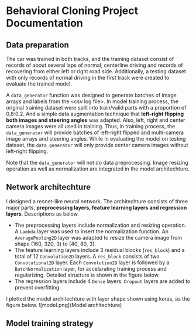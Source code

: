 # Behavioral Cloning Project Documentation

## Data preparation

The car was trained in both tracks, and the training dataset consist of records of about several laps of normal, centerline driving and records of recovering from either left or right road side. Additionally, a testing dataset with only records of normal driving in the first track were created to evaluate the trained model. 

A `data_generator` function was designed to generate batches of image arrays and labels from the \<csv log file\>. In model training process, the original training dataset were split into train/valid parts with a proportion of 0.8:0.2. And a simple data augmentation technique that **left-right flipping both images and steering angles** was adapted. Also, left, right and center camera images were all used in training. Thus, in training process, the `data_generator` will provide batches of left-right flipped and multi-camera image arrays and steering angles. While in evaluating the model on testing dataset, the `data_generator` will only provide center camera images without left-right flipping.

Note that the `data_generator` will not do data preprocessing. Image resizing operation as well as normalization are integrated in the model architechture.

## Network architechture

I designed a resnet-like neural network. The architechture consists of three major parts, **preprocessing layers, feature learning layers and regression layers**. Descriptions as below.

- The preprocessing layers include normalization and resizing operation. A `Lambda` layer was used to insert the normalization function. An `AveragePooling2D` layer was adapted to resize the camera image from shape (160, 320, 3) to (40, 80, 3).
- The feature learning layers include 3 residual blocks (`res_block`) and a total of 12 `Convolution2D` layers. A `res_block` consists of two `Convolutional2D` layer. Each `Convolution2D` layer is followed by a `BatchNormalization` layer, for accelarating training process and regularizing. Detailed structure is shown in the figure below.
- The regression layers include 4 `Dense` layers. `Dropout` layers are added to prevent overfitting.

I plotted the model architechture with layer shape shown using keras, as the figure below.
![model.png](Model architechture)

## Model training strategy
